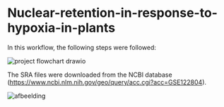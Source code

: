 # Nuclear-retention-in-response-to-hypoxia-in-plants
In this workflow, the following steps were followed: 


![project flowchart drawio](https://github.com/de-Laat/Nuclear-retention-in-response-to-hypoxia-in-plants/assets/127954517/43b1d997-95d6-4803-918a-45dc2207e592)


The SRA files were downloaded from the NCBI database (https://www.ncbi.nlm.nih.gov/geo/query/acc.cgi?acc=GSE122804).

![afbeelding](https://github.com/de-Laat/Nuclear-retention-in-response-to-hypoxia-in-plants/assets/127954517/83ea38df-7b28-46c1-9d13-e70d6289f97c)
